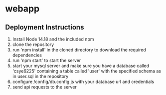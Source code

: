# webapp
## Deployment Instructions
1. Install Node 14.18 and the included npm
2. clone the repository
3. run 'npm install' in the cloned directory to download the required dependencies
4. run 'npm start' to start the server
5. start your mysql server and make sure you have a database called 'csye6225' containing a table called 'user' with the specified schema as in user.sql in the repository
6. configure /config/db.config.js with your database url and credentials
7. send api requests to the server